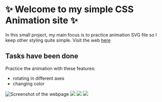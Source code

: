 # :sparkles: Welcome to my simple CSS Animation site :sparkles:

In this small project, my main focus is to practice animation SVG file so I keep other styling quite simple. Visit the web [here](https://binhnhu1409.github.io/fs13_Animation/)

## Tasks have been done

Practice the animation with these features:

- rotating in different axes
- changing color

![Screenshot of the webpage](https://github.com/binhnhu1409/fs13-animation/blob/main/page1.JPG)
![](https://github.com/binhnhu1409/fs13-animation/blob/main/page2.JPG)
![](https://github.com/binhnhu1409/fs13-animation/blob/main/page3.JPG)
![](https://github.com/binhnhu1409/fs13-animation/blob/main/page4.JPG)
